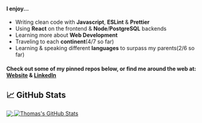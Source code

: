 #### I enjoy...
- Writing clean code with **Javascript**, **ESLint** & **Prettier** 
- Using **React** on the frontend & **Node**/**PostgreSQL** backends
- Learning more about **Web Development**
- Traveling to each **continent**(4/7 so far)
- Learning & speaking different **languages** to surpass my parents(2/6 so far)    
#### Check out some of my pinned repos below, or find me around the web at: [Website](https://www.thomasgyohannes.com/) & [LinkedIn](https://www.linkedin.com/in/thomasgyohannes/)

## &#x1f4c8; GitHub Stats
<a href="https://github.com/ThomYohan/ThomYohan">
  <img align="center" src="https://github-readme-stats.vercel.app/api/top-langs/?username=ThomYohan&hide=java,html,css&title_color=ffffff&text_color=c9cacc&icon_color=2bbc8a&bg_color=1d1f21" />
</a>

<a href="https://github.com/ThomYohan/ThomYohan">
  <img align="center" src="https://github-readme-stats.vercel.app/api?username=ThomYohan&show_icons=true&line_height=27&count_private=true&title_color=ffffff&text_color=c9cacc&icon_color=2bbc8a&bg_color=1d1f21" alt="Thomas's GitHub Stats" />
</a>

